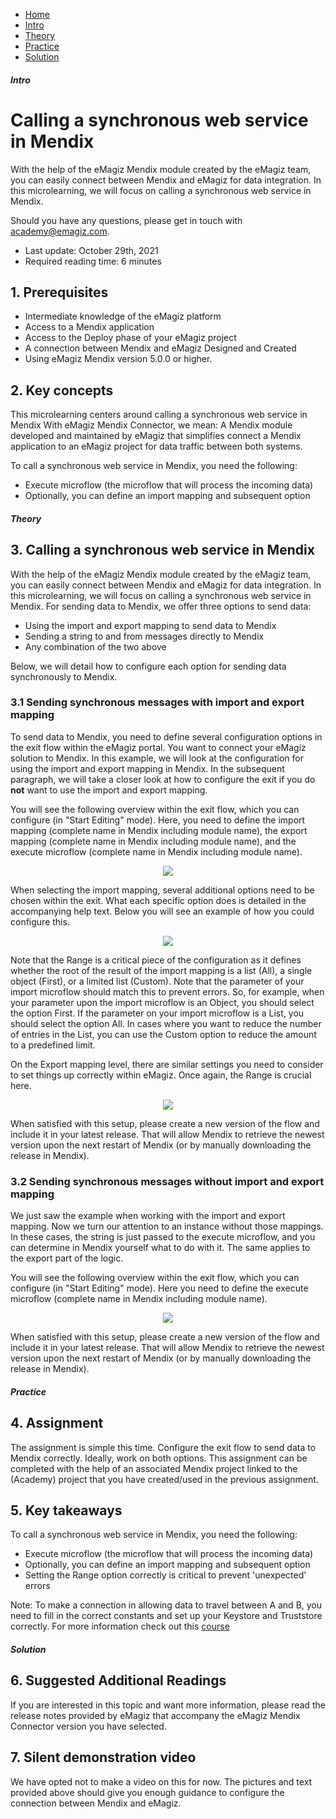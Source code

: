 <div class="ez-academy">
    <div class="ez-academy__body">
        <main class="micro-learning">
        <ul class="doc-nav">
            <li class="doc-nav__item"><a href="../../docs/microlearning/intermediate-mendix-connectivity-index" class="doc-nav__link">Home</a></li>
            <li class="doc-nav__item"><a href="#intro" class="doc-nav__link">Intro</a></li>
            <li class="doc-nav__item"><a href="#theory" class="doc-nav__link">Theory</a></li>
            <li class="doc-nav__item"><a href="#practice" class="doc-nav__link">Practice</a></li>
            <li class="doc-nav__item"><a href="#solution" class="doc-nav__link">Solution</a></li>
        </ul>

<div class="doc">

##### Intro

# Calling a synchronous web service in Mendix

With the help of the eMagiz Mendix module created by the eMagiz team, you can easily connect between Mendix and eMagiz for data integration. In this microlearning, we will focus on calling a synchronous web service in Mendix.

Should you have any questions, please get in touch with academy@emagiz.com.

- Last update: October 29th, 2021
- Required reading time: 6 minutes 

## 1. Prerequisites
- Intermediate knowledge of the eMagiz platform
- Access to a Mendix application
- Access to the Deploy phase of your eMagiz project
- A connection between Mendix and eMagiz Designed and Created
- Using eMagiz Mendix version 5.0.0 or higher.

## 2. Key concepts
This microlearning centers around calling a synchronous web service in Mendix
With eMagiz Mendix Connector, we mean: A Mendix module developed and maintained by eMagiz that simplifies connect a Mendix application to an eMagiz project for data traffic between both systems.

To call a synchronous web service in Mendix, you need the following:

- Execute microflow (the microflow that will process the incoming data)
- Optionally, you can define an import mapping and subsequent option

##### Theory

## 3. Calling a synchronous web service in Mendix

With the help of the eMagiz Mendix module created by the eMagiz team, you can easily connect between Mendix and eMagiz for data integration. In this microlearning, we will focus on calling a synchronous web service in Mendix. For sending data to Mendix, we offer three options to send data:
- Using the import and export mapping to send data to Mendix
- Sending a string to and from messages directly to Mendix
- Any combination of the two above


Below, we will detail how to configure each option for sending data synchronously to Mendix.

### 3.1 Sending synchronous messages with import and export mapping

To send data to Mendix, you need to define several configuration options in the exit flow within the eMagiz portal. You want to connect your eMagiz solution to Mendix. In this example, we will look at the configuration for using the import and export mapping in Mendix. In the subsequent paragraph, we will take a closer look at how to configure the exit if you do **not** want to use the import and export mapping.

You will see the following overview within the exit flow, which you can configure (in "Start Editing" mode). Here, you need to define the import mapping (complete name in Mendix including module name), the export mapping (complete name in Mendix including module name), and the execute microflow (complete name in Mendix including module name).

<p align="center"><img src="../../img/microlearning/intermediate-mendix-connectivity-calling-a-synchronous-webservice-in-exit-flow-config.png"></p>

When selecting the import mapping, several additional options need to be chosen within the exit. What each specific option does is detailed in the accompanying help text. Below you will see an example of how you could configure this. 

<p align="center"><img src="../../img/microlearning/intermediate-mendix-connectivity-calling-a-synchronous-webservice-in-exit-flow-config-import-mapping-specific.png"></p>

Note that the Range is a critical piece of the configuration as it defines whether the root of the result of the import mapping is a list (All), a single object (First), or a limited list (Custom). Note that the parameter of your import microflow should match this to prevent errors. So, for example, when your parameter upon the import microflow is an Object, you should select the option First. If the parameter on your import microflow is a List, you should select the option All. In cases where you want to reduce the number of entries in the List, you can use the Custom option to reduce the amount to a predefined limit.

On the Export mapping level, there are similar settings you need to consider to set things up correctly within eMagiz. Once again, the Range is crucial here.

<p align="center"><img src="../../img/microlearning/intermediate-mendix-connectivity-calling-a-synchronous-webservice-in-exit-flow-config-export-mapping-specific.png"></p>

When satisfied with this setup, please create a new version of the flow and include it in your latest release. That will allow Mendix to retrieve the newest version upon the next restart of Mendix (or by manually downloading the release in Mendix).

### 3.2 Sending synchronous messages without import and export mapping

We just saw the example when working with the import and export mapping. Now we turn our attention to an instance without those mappings. In these cases, the string is just passed to the execute microflow, and you can determine in Mendix yourself what to do with it. The same applies to the export part of the logic.

You will see the following overview within the exit flow, which you can configure (in "Start Editing" mode). Here you need to define the execute microflow (complete name in Mendix including module name).

<p align="center"><img src="../../img/microlearning/intermediate-mendix-connectivity-calling-a-synchronous-webservice-in-exit-flow-config-string.png"></p>

When satisfied with this setup, please create a new version of the flow and include it in your latest release. That will allow Mendix to retrieve the newest version upon the next restart of Mendix (or by manually downloading the release in Mendix).

##### Practice

## 4. Assignment

The assignment is simple this time. Configure the exit flow to send data to Mendix correctly. Ideally, work on both options.
This assignment can be completed with the help of an associated Mendix project linked to the (Academy) project that you have created/used in the previous assignment.

## 5. Key takeaways

To call a synchronous web service in Mendix, you need the following:

- Execute microflow (the microflow that will process the incoming data)
- Optionally, you can define an import mapping and subsequent option
- Setting the Range option correctly is critical to prevent 'unexpected' errors

Note: To make a connection in allowing data to travel between A and B, you need to fill in the correct constants and set up your Keystore and Truststore correctly. For more information check out this [course](novice-mendix-connectivity-index.md)

##### Solution

## 6. Suggested Additional Readings

If you are interested in this topic and want more information, please read the release notes provided by eMagiz that accompany the eMagiz Mendix Connector version you have selected.

## 7. Silent demonstration video

We have opted not to make a video on this for now.
The pictures and text provided above should give you enough guidance to configure the connection between Mendix and eMagiz.

</div>
</main>
</div>
</div>